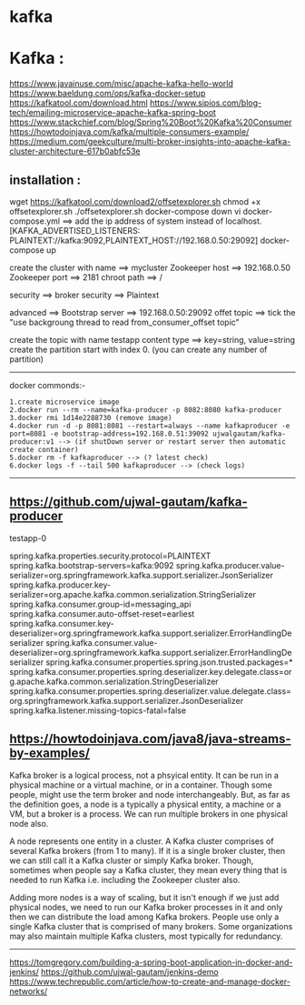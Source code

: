 # kafka


Kafka :
=======

https://www.javainuse.com/misc/apache-kafka-hello-world
https://www.baeldung.com/ops/kafka-docker-setup
https://kafkatool.com/download.html
https://www.sipios.com/blog-tech/emailing-microservice-apache-kafka-spring-boot
https://www.stackchief.com/blog/Spring%20Boot%20Kafka%20Consumer
https://howtodoinjava.com/kafka/multiple-consumers-example/
https://medium.com/geekculture/multi-broker-insights-into-apache-kafka-cluster-architecture-617b0abfc53e

installation : 
------------

wget https://kafkatool.com/download2/offsetexplorer.sh
chmod +x offsetexplorer.sh
./offsetexplorer.sh
docker-compose down
vi docker-compose.yml ==> add the ip address of system instead of localhost. [KAFKA_ADVERTISED_LISTENERS: PLAINTEXT://kafka:9092,PLAINTEXT_HOST://192.168.0.50:29092]
docker-compose up

create the cluster with name ==> mycluster
Zookeeper host ==> 192.168.0.50
Zookeeper port ==> 2181
chroot path ==> /

security ==> broker security ==> Plaintext

advanced ==> Bootstrap server ==> 192.168.0.50:29092
offet topic ==> tick the "use backgroung thread to read from_consumer_offset topic"

create the topic with name testapp
content type ==> key=string, value=string
create the partition start with index 0. (you can create any number of partition)



--------------------------
docker commonds:- 

	1.create microservice image
	2.docker run --rm --name=kafka-producer -p 8082:8080 kafka-producer
	3.docker rmi 1d14e2288730 (remove image)
	4.docker run -d -p 8081:8081 --restart=always --name kafkaproducer -e port=8081 -e bootstrap-address=192.168.0.51:39092 ujwalgautam/kafka-producer:v1 --> (if shutDown server or restart server then automatic create container)
	5.docker rm -f kafkaproducer --> (? latest check)
	6.docker logs -f --tail 500 kafkaproducer --> (check logs)
-------------------------
https://github.com/ujwal-gautam/kafka-producer
--------------------------



testapp-0


spring.kafka.properties.security.protocol=PLAINTEXT
spring.kafka.bootstrap-servers=kafka:9092
spring.kafka.producer.value-serializer=org.springframework.kafka.support.serializer.JsonSerializer
spring.kafka.producer.key-serializer=org.apache.kafka.common.serialization.StringSerializer
spring.kafka.consumer.group-id=messaging_api
spring.kafka.consumer.auto-offset-reset=earliest
spring.kafka.consumer.key-deserializer=org.springframework.kafka.support.serializer.ErrorHandlingDeserializer
spring.kafka.consumer.value-deserializer=org.springframework.kafka.support.serializer.ErrorHandlingDeserializer
spring.kafka.consumer.properties.spring.json.trusted.packages=*
spring.kafka.consumer.properties.spring.deserializer.key.delegate.class=org.apache.kafka.common.serialization.StringDeserializer
spring.kafka.consumer.properties.spring.deserializer.value.delegate.class=org.springframework.kafka.support.serializer.JsonDeserializer
spring.kafka.listener.missing-topics-fatal=false

https://howtodoinjava.com/java8/java-streams-by-examples/
---------------------------------------------------------
Kafka broker is a logical process, not a phsyical entity. It can be run in a physical machine or a virtual machine, or in a container. Though some people, might use the term broker and node interchangeably. But, as far as the definition goes, a node is a typically a physical entity, a machine or a VM, but a broker is a process. We can run multiple brokers in one physical node also.

A node represents one entity in a cluster. A Kafka cluster comprises of several Kafka brokers (from 1 to many). If it is a single broker cluster, then we can still call it a Kafka cluster or simply Kafka broker. Though, sometimes when people say a Kafka cluster, they mean every thing that is needed to run Kafka i.e. including the Zookeeper cluster also.

Adding more nodes is a way of scaling, but it isn't enough if we just add physical nodes, we need to run our Kafka broker processes in it and only then we can distribute the load among Kafka brokers. People use only a single Kafka cluster that is comprised of many brokers. Some organizations may also maintain multiple Kafka clusters, most typically for redundancy.

----------------------------------------------------------------
https://tomgregory.com/building-a-spring-boot-application-in-docker-and-jenkins/
https://github.com/ujwal-gautam/jenkins-demo
https://www.techrepublic.com/article/how-to-create-and-manage-docker-networks/
